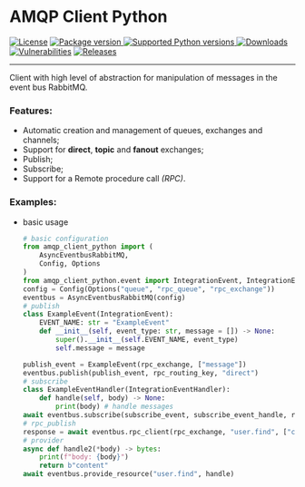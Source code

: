 # AMQP Client Python

[![License][license-image]][license-url]
<a href="https://pypi.org/project/amqp-client-python" target="_blank">
    <img src="https://img.shields.io/pypi/v/amqp-client-python?color=%2334D058&label=pypi%20package" alt="Package version">
</a><a href="https://pypi.org/project/amqp-client-python" target="_blank">
    <img src="https://img.shields.io/pypi/pyversions/amqp-client-python.svg?color=%2334D058" alt="Supported Python versions">
</a>
[![Downloads](https://static.pepy.tech/personalized-badge/amqp-client-python?period=month&units=international_system&left_color=black&right_color=orange&left_text=PyPI%20downloads%20per%20month)](https://pepy.tech/project/amqp-client-python)
[![Vulnerabilities][known-vulnerabilities-image]][known-vulnerabilities-url]  [![Releases][releases-image]][releases-url] 




--------
Client with high level of abstraction for manipulation of messages in the event bus RabbitMQ.

### Features:
- Automatic creation and management of queues, exchanges and channels;
- Support for **direct**, **topic** and **fanout** exchanges;
- Publish;
- Subscribe;
- Support for a Remote procedure call _(RPC)_.


[//]: # (These are reference links used in the body of this note.)
[license-image]: https://img.shields.io/badge/license-Apache%202-blue.svg
[license-url]: https://github.com/nutes-uepb/amqp-client-python/blob/master/LICENSE
[npm-image]: https://img.shields.io/npm/v/amqp-client-python.svg?color=red&logo=npm
[npm-url]: https://npmjs.org/package/amqp-client-python
[downloads-image]: https://img.shields.io/npm/dt/amqp-client-python.svg?logo=npm
[travis-url]: https://travis-ci.org/nutes-uepb/amqp-client-python
[coverage-image]: https://coveralls.io/repos/github/nutes-uepb/amqp-client-python/badge.svg
[coverage-url]: https://coveralls.io/github/nutes-uepb/amqp-client-python?branch=master
[known-vulnerabilities-image]: https://snyk.io/test/github/nutes-uepb/amqp-client-python/badge.svg?targetFile=requirements.txt
[known-vulnerabilities-url]: https://snyk.io/test/github/nutes-uepb/amqp-client-python?targetFile=requirements.txt
[releases-image]: https://img.shields.io/github/release-date/nutes-uepb/amqp-client-python.svg
[releases-url]: https://github.com/nutes-uepb/amqp-client-python/releases

### Examples:
- basic usage
    ```Python
    # basic configuration
    from amqp_client_python import (
        AsyncEventbusRabbitMQ,
        Config, Options
    )
    from amqp_client_python.event import IntegrationEvent, IntegrationEventHandler
    config = Config(Options("queue", "rpc_queue", "rpc_exchange"))
    eventbus = AsyncEventbusRabbitMQ(config)
    # publish
    class ExampleEvent(IntegrationEvent):
        EVENT_NAME: str = "ExampleEvent"
        def __init__(self, event_type: str, message = []) -> None:
            super().__init__(self.EVENT_NAME, event_type)
            self.message = message

    publish_event = ExampleEvent(rpc_exchange, ["message"])
    eventbus.publish(publish_event, rpc_routing_key, "direct")
    # subscribe
    class ExampleEventHandler(IntegrationEventHandler):
        def handle(self, body) -> None:
            print(body) # handle messages
    await eventbus.subscribe(subscribe_event, subscribe_event_handle, rpc_routing_key)
    # rpc_publish
    response = await eventbus.rpc_client(rpc_exchange, "user.find", ["content_message"])
    # provider
    async def handle2(*body) -> bytes:
        print(f"body: {body}")
        return b"content"
    await eventbus.provide_resource("user.find", handle)
    ```
